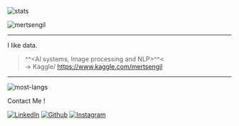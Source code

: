 ![stats](https://github-readme-stats.vercel.app/api?username=mertsengil&show_icons=true&hide_title=true&count_private=true&theme=radical)
<p align="left"> <img src="https://komarev.com/ghpvc/?username=mertsengil" alt="mertsengil" /> </p>


---

I like data. 
>^^<AI systems, Image processing and NLP>^^< <br>
-> Kaggle/ https://www.kaggle.com/mertsengil

---

![most-langs](https://github-readme-stats.vercel.app/api/top-langs/?username=mertsengil&hide=javascript,html&theme=radical&layout=compact)

Contact Me !

[<img target="_blank" src="https://img.icons8.com/bubbles/100/000000/linkedin.png" title="LinkedIn">](https://www.linkedin.com/in/mertsengil/)       [<img target="_blank" src="https://img.icons8.com/bubbles/100/000000/github.png" title="Github">](https://github.com/mertsengil)     [<img target="_blank" src="https://img.icons8.com/bubbles/100/000000/instagram-new.png" title="Instagram">](https://www.instagram.com/merttsengil/)

<!--
**dwisiswant0/dwisiswant0** is a ✨ _special_ ✨ repository because its `README.md` (this file) appears on your GitHub profile.

Here are some ideas to get you started:

- 🔭 I’m currently working on ...
- 🌱 I’m currently learning ...
- 👯 I’m looking to collaborate on ...
- 🤔 I’m looking for help with ...
- 💬 Ask me about ...
- 📫 How to reach me: ...
- 😄 Pronouns: ...
- ⚡ Fun fact: ...
-->
